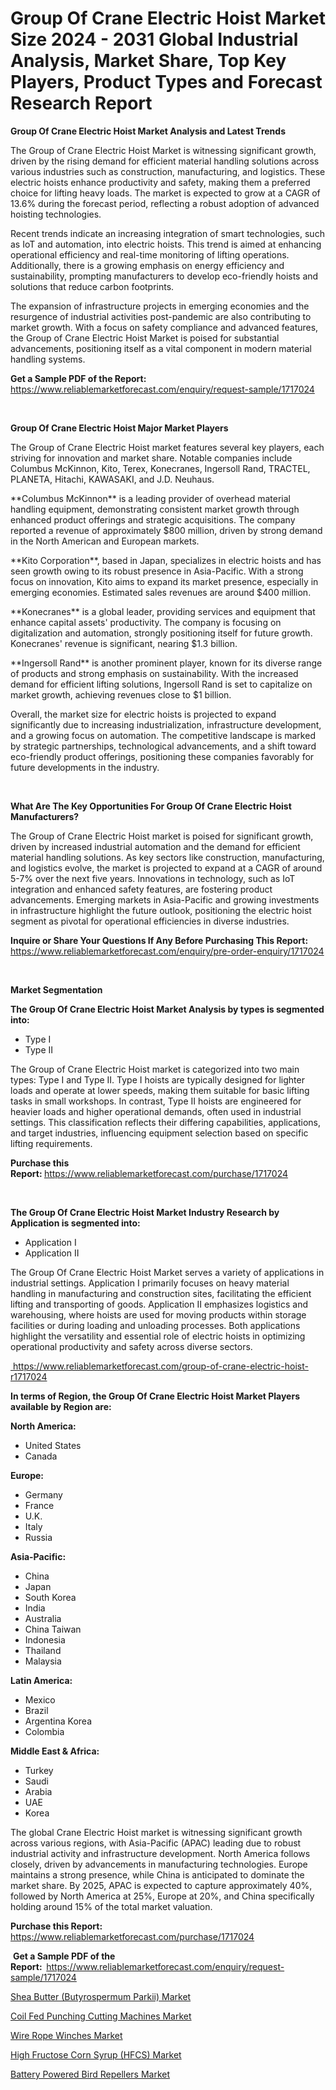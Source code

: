 <p><h1>Group Of Crane Electric Hoist Market Size 2024 - 2031 Global Industrial Analysis, Market Share, Top Key Players, Product Types and Forecast Research Report</h1></p><p><strong>Group Of Crane Electric Hoist Market Analysis and Latest Trends</strong></p>
<p><p>The Group of Crane Electric Hoist Market is witnessing significant growth, driven by the rising demand for efficient material handling solutions across various industries such as construction, manufacturing, and logistics. These electric hoists enhance productivity and safety, making them a preferred choice for lifting heavy loads. The market is expected to grow at a CAGR of 13.6% during the forecast period, reflecting a robust adoption of advanced hoisting technologies.</p><p>Recent trends indicate an increasing integration of smart technologies, such as IoT and automation, into electric hoists. This trend is aimed at enhancing operational efficiency and real-time monitoring of lifting operations. Additionally, there is a growing emphasis on energy efficiency and sustainability, prompting manufacturers to develop eco-friendly hoists and solutions that reduce carbon footprints.</p><p>The expansion of infrastructure projects in emerging economies and the resurgence of industrial activities post-pandemic are also contributing to market growth. With a focus on safety compliance and advanced features, the Group of Crane Electric Hoist Market is poised for substantial advancements, positioning itself as a vital component in modern material handling systems.</p></p>
<p><strong>Get a Sample PDF of the Report:&nbsp;</strong> <a href="https://www.reliablemarketforecast.com/enquiry/request-sample/1717024?utm_campaign=1110&utm_medium=2&utm_source=Github&utm_content=ia&utm_term=10102024&utm_id=group-of-crane-electric-hoist">https://www.reliablemarketforecast.com/enquiry/request-sample/1717024</a></p>
<p>&nbsp;</p>
<p><strong>Group Of Crane Electric Hoist Major Market Players</strong></p>
<p><p>The Group of Crane Electric Hoist market features several key players, each striving for innovation and market share. Notable companies include Columbus McKinnon, Kito, Terex, Konecranes, Ingersoll Rand, TRACTEL, PLANETA, Hitachi, KAWASAKI, and J.D. Neuhaus.</p><p>**Columbus McKinnon** is a leading provider of overhead material handling equipment, demonstrating consistent market growth through enhanced product offerings and strategic acquisitions. The company reported a revenue of approximately $800 million, driven by strong demand in the North American and European markets.</p><p>**Kito Corporation**, based in Japan, specializes in electric hoists and has seen growth owing to its robust presence in Asia-Pacific. With a strong focus on innovation, Kito aims to expand its market presence, especially in emerging economies. Estimated sales revenues are around $400 million.</p><p>**Konecranes** is a global leader, providing services and equipment that enhance capital assets' productivity. The company is focusing on digitalization and automation, strongly positioning itself for future growth. Konecranes' revenue is significant, nearing $1.3 billion.</p><p>**Ingersoll Rand** is another prominent player, known for its diverse range of products and strong emphasis on sustainability. With the increased demand for efficient lifting solutions, Ingersoll Rand is set to capitalize on market growth, achieving revenues close to $1 billion.</p><p>Overall, the market size for electric hoists is projected to expand significantly due to increasing industrialization, infrastructure development, and a growing focus on automation. The competitive landscape is marked by strategic partnerships, technological advancements, and a shift toward eco-friendly product offerings, positioning these companies favorably for future developments in the industry.</p></p>
<p>&nbsp;</p>
<p><strong>What Are The Key Opportunities For Group Of Crane Electric Hoist Manufacturers?</strong></p>
<p><p>The Group of Crane Electric Hoist market is poised for significant growth, driven by increased industrial automation and the demand for efficient material handling solutions. As key sectors like construction, manufacturing, and logistics evolve, the market is projected to expand at a CAGR of around 5-7% over the next five years. Innovations in technology, such as IoT integration and enhanced safety features, are fostering product advancements. Emerging markets in Asia-Pacific and growing investments in infrastructure highlight the future outlook, positioning the electric hoist segment as pivotal for operational efficiencies in diverse industries.</p></p>
<p><strong>Inquire or Share Your Questions If Any Before Purchasing This Report:</strong> <a href="https://www.reliablemarketforecast.com/enquiry/pre-order-enquiry/1717024?utm_campaign=1110&utm_medium=2&utm_source=Github&utm_content=ia&utm_term=10102024&utm_id=group-of-crane-electric-hoist">https://www.reliablemarketforecast.com/enquiry/pre-order-enquiry/1717024</a></p>
<p>&nbsp;</p>
<p><strong>Market Segmentation</strong></p>
<p><strong>The Group Of Crane Electric Hoist Market Analysis by types is segmented into:</strong></p>
<p><ul><li>Type I</li><li>Type II</li></ul></p>
<p><p>The Group of Crane Electric Hoist market is categorized into two main types: Type I and Type II. Type I hoists are typically designed for lighter loads and operate at lower speeds, making them suitable for basic lifting tasks in small workshops. In contrast, Type II hoists are engineered for heavier loads and higher operational demands, often used in industrial settings. This classification reflects their differing capabilities, applications, and target industries, influencing equipment selection based on specific lifting requirements.</p></p>
<p><strong>Purchase this Report:&nbsp;</strong><a href="https://www.reliablemarketforecast.com/purchase/1717024?utm_campaign=1110&utm_medium=2&utm_source=Github&utm_content=ia&utm_term=10102024&utm_id=group-of-crane-electric-hoist">https://www.reliablemarketforecast.com/purchase/1717024</a></p>
<p>&nbsp;</p>
<p><strong>The Group Of Crane Electric Hoist Market Industry Research by Application is segmented into:</strong></p>
<p><ul><li>Application I</li><li>Application II</li></ul></p>
<p><p>The Group Of Crane Electric Hoist Market serves a variety of applications in industrial settings. Application I primarily focuses on heavy material handling in manufacturing and construction sites, facilitating the efficient lifting and transporting of goods. Application II emphasizes logistics and warehousing, where hoists are used for moving products within storage facilities or during loading and unloading processes. Both applications highlight the versatility and essential role of electric hoists in optimizing operational productivity and safety across diverse sectors.</p></p>
<p><a href="https://www.reliablemarketforecast.com/group-of-crane-electric-hoist-r1717024?utm_campaign=1110&utm_medium=2&utm_source=Github&utm_content=ia&utm_term=10102024&utm_id=group-of-crane-electric-hoist">&nbsp;https://www.reliablemarketforecast.com/group-of-crane-electric-hoist-r1717024</a></p>
<p><strong>In terms of Region, the Group Of Crane Electric Hoist Market Players available by Region are:</strong></p>
<p>
    <p> <strong> North America: </strong>
        <ul>
            <li>United States</li>
            <li>Canada</li>
        </ul>
        </p> 
    <p> <strong> Europe: </strong>
        <ul>
            <li>Germany</li>
            <li>France</li>
            <li>U.K.</li>
            <li>Italy</li>
            <li>Russia</li>
        </ul>
        </p> 
    <p> <strong> Asia-Pacific: </strong>
        <ul>
            <li>China</li>
            <li>Japan</li>
            <li>South Korea</li>
            <li>India</li>
            <li>Australia</li>
            <li>China Taiwan</li>
            <li>Indonesia</li>
            <li>Thailand</li>
            <li>Malaysia</li>
        </ul>
        </p> 
    <p> <strong> Latin America: </strong>
        <ul>
            <li>Mexico</li>
            <li>Brazil</li>
            <li>Argentina Korea</li>
            <li>Colombia</li>
        </ul>
        </p> 
    <p> <strong> Middle East & Africa: </strong>
        <ul>
            <li>Turkey</li>
            <li>Saudi</li>
            <li>Arabia</li>
            <li>UAE</li>
            <li>Korea</li>
        </ul>
    </p>
    </p>
<p><p>The global Crane Electric Hoist market is witnessing significant growth across various regions, with Asia-Pacific (APAC) leading due to robust industrial activity and infrastructure development. North America follows closely, driven by advancements in manufacturing technologies. Europe maintains a strong presence, while China is anticipated to dominate the market share. By 2025, APAC is expected to capture approximately 40%, followed by North America at 25%, Europe at 20%, and China specifically holding around 15% of the total market valuation.</p></p>
<p><strong>Purchase this Report: </strong><a href="https://www.reliablemarketforecast.com/purchase/1717024?utm_campaign=1110&utm_medium=2&utm_source=Github&utm_content=ia&utm_term=10102024&utm_id=group-of-crane-electric-hoist">https://www.reliablemarketforecast.com/purchase/1717024</a></p>
<p>&nbsp;<strong>Get a Sample PDF of the Report:&nbsp;&nbsp;</strong><a href="https://www.reliablemarketforecast.com/enquiry/request-sample/1717024?utm_campaign=1110&utm_medium=2&utm_source=Github&utm_content=ia&utm_term=10102024&utm_id=group-of-crane-electric-hoist">https://www.reliablemarketforecast.com/enquiry/request-sample/1717024</a></p>
<p><strong></strong></p>
<p><p><a href="https://issuu.com/reportprime-2/docs/shea-butter-butyrospermum-parkii-ma_9c19cdaa6c50e6?utm_campaign=1110&utm_medium=2&utm_source=Github&utm_content=ia&utm_term=10102024&utm_id=group-of-crane-electric-hoist">Shea Butter (Butyrospermum Parkii) Market</a></p><p><a href="https://www.linkedin.com/pulse/coil-fed-punching-cutting-machines-market-transformation-comparative-alj3f?utm_campaign=1110&utm_medium=2&utm_source=Github&utm_content=ia&utm_term=10102024&utm_id=group-of-crane-electric-hoist">Coil Fed Punching Cutting Machines Market</a></p><p><a href="https://github.com/perlie94sp/Market-Research-Report-List-1/blob/main/wire-rope-winches-market.md?utm_campaign=1110&utm_medium=2&utm_source=Github&utm_content=ia&utm_term=10102024&utm_id=group-of-crane-electric-hoist">Wire Rope Winches Market</a></p><p><a href="https://issuu.com/reportprime-2/docs/high-fructose-corn-syrup-hfcs-marke_51e943e428f3f1?utm_campaign=1110&utm_medium=2&utm_source=Github&utm_content=ia&utm_term=10102024&utm_id=group-of-crane-electric-hoist">High Fructose Corn Syrup (HFCS) Market</a></p><p><a href="https://www.linkedin.com/pulse/trends-global-battery-powered-bird-repellers-market-forecast-o52vf?utm_campaign=1110&utm_medium=2&utm_source=Github&utm_content=ia&utm_term=10102024&utm_id=group-of-crane-electric-hoist">Battery Powered Bird Repellers Market</a></p></p>